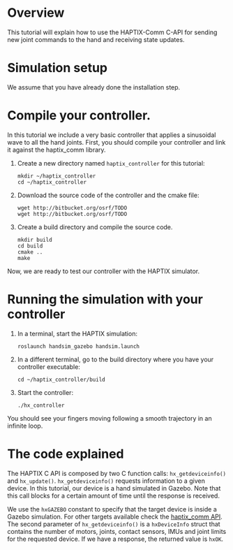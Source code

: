 # Overview

This tutorial will explain how to use the HAPTIX-Comm C-API for sending new
joint commands to the hand and receiving state updates.

# Simulation setup

We assume that you have already done the installation step.

# Compile your controller.

In this tutorial we include a very basic controller that applies a sinusoidal
wave to all the hand joints. First, you should compile your controller and link
it against the haptix_comm library.

1. Create a new directory named `haptix_controller` for this tutorial:

    ~~~
    mkdir ~/haptix_controller
    cd ~/haptix_controller
    ~~~

1. Download the source code of the controller and the cmake file:

    ~~~
    wget http://bitbucket.org/osrf/TODO
    wget http://bitbucket.org/osrf/TODO
    ~~~

1. Create a build directory and compile the source code.

    ~~~
    mkdir build
    cd build
    cmake ..
    make
    ~~~

Now, we are ready to test our controller with the HAPTIX simulator.

# Running the simulation with your controller

1. In a terminal, start the HAPTIX simulation:

    ~~~
    roslaunch handsim_gazebo handsim.launch
    ~~~

1. In a different terminal, go to the build directory where you have your
controller executable:

    ~~~
    cd ~/haptix_controller/build
    ~~~

1. Start the controller:

    ~~~
    ./hx_controller
    ~~~

You should see your fingers moving following a smooth trajectory in an infinite
loop.

# The code explained

<include from='/int main/' to='/printDeviceInfo\(.deviceInfo\)/' src='http://bitbucket.org/osrf/gazebo_tutorials/raw/default/haptix_comm/files/hx_controller.c' />

The HAPTIX C API is composed by two C function calls: `hx_getdeviceinfo()` and
`hx_update()`. `hx_getdeviceinfo()` requests information to a given device.
In this tutorial, our device is a hand simulated in Gazebo. Note that this call
blocks for a certain amount of time until the response is received.

We use the `hxGAZEBO` constant to specify that the target device is inside a Gazebo
simulation. For other targets available check the [haptix_comm API](https://bitbucket.org/osrf/haptix_comm/src/cfd7e09c00ad045c0ee99a871f786971dc527fc5/include/haptix/comm/haptix.h?at=default). The second parameter of `hx_getdeviceinfo()` is a `hxDeviceInfo` struct that
contains the number of motors, joints, contact sensors, IMUs and joint limits
for the requested device. If we have a response, the returned value is `hxOK`.
